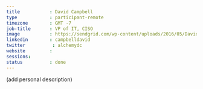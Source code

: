 ```yaml
---
title           : David Campbell
type            : participant-remote
timezone        : GMT -7
job-title       : VP of IT, CISO
image           : https://sendgrid.com/wp-content/uploads/2016/05/DavidCampbell-400-fa2e36320c3be4b755dd13737e175e5a.jpg
linkedin        : campbelldavid
twitter          : alchemydc
website         :
sessions: 
status          : done
---
```


(add personal description)
